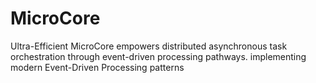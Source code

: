 # MicroCore
Ultra-Efficient MicroCore empowers distributed asynchronous task orchestration through event-driven processing pathways. implementing modern Event-Driven Processing patterns

